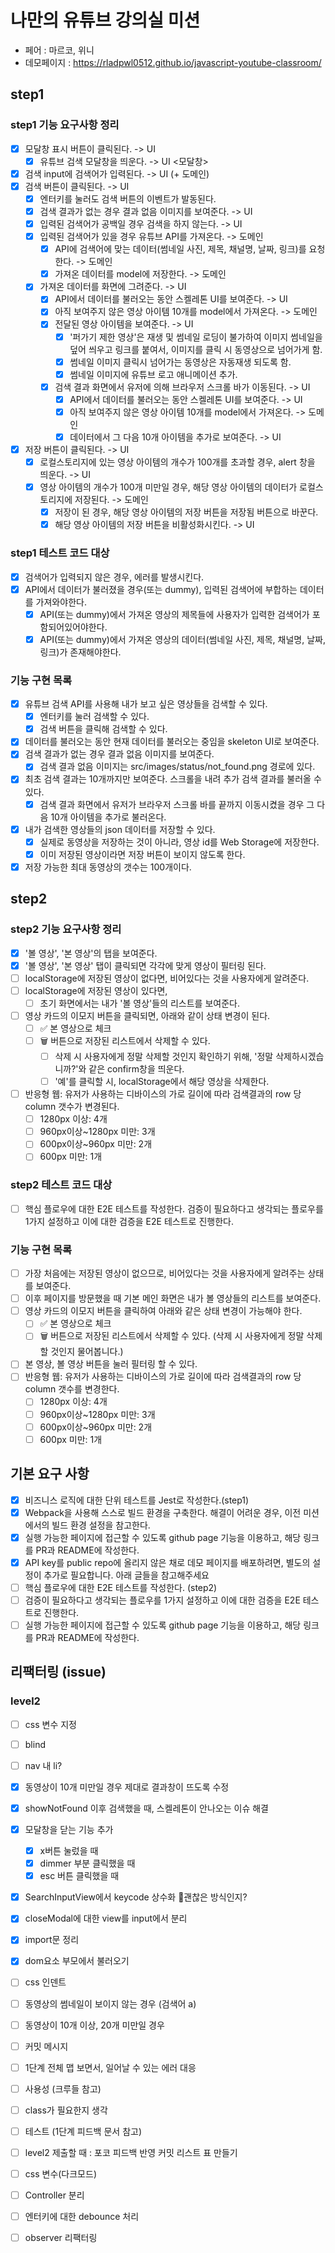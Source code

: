 # 나만의 유튜브 강의실 미션

- 페어 : 마르코, 위니
- 데모페이지 : https://rladpwl0512.github.io/javascript-youtube-classroom/
## step1 
### step1 기능 요구사항 정리
- [x] 모달창 표시 버튼이 클릭된다. -> UI
  - [x] 유튜브 검색 모달창을 띄운다. -> UI
<모달창>
- [x] 검색 input에 검색어가 입력된다. -> UI (+ 도메인)
- [x] 검색 버튼이 클릭된다. -> UI
  - [x] 엔터키를 눌러도 검색 버튼의 이벤트가 발동된다. 
  - [x] 검색 결과가 없는 경우 결과 없음 이미지를 보여준다. -> UI
  - [x] 입력된 검색어가 공백일 경우 검색을 하지 않는다. -> UI
  - [x] 입력된 검색어가 있을 경우 유튜브 API를 가져온다. -> 도메인 
    - [x] API에 검색어에 맞는 데이터(썸네일 사진, 제목, 채널명, 날짜, 링크)를 요청한다. -> 도메인
    - [x] 가져온 데이터를 model에 저장한다. -> 도메인
  - [x] 가져온 데이터를 화면에 그려준다. -> UI
    - [x] API에서 데이터를 불러오는 동안 스켈레톤 UI를 보여준다. -> UI
    - [x] 아직 보여주지 않은 영상 아이템 10개를 model에서 가져온다. -> 도메인
    - [x] 전달된 영상 아이템을 보여준다. -> UI
      - [x] '퍼가기 제한 영상'은 재생 및 썸네일 로딩이 불가하여 이미지 썸네일을 덮어 씌우고 링크를 붙여서, 이미지를 클릭 시 동영상으로 넘어가게 함. 
      - [x] 썸네일 이미지 클릭시 넘어가는 동영상은 자동재생 되도록 함.
      - [x] 썸네일 이미지에 유튜브 로고 애니메이션 추가.
    - [x] 검색 결과 화면에서 유저에 의해 브라우저 스크롤 바가 이동된다. -> UI
      - [x] API에서 데이터를 불러오는 동안 스켈레톤 UI를 보여준다. -> UI
      - [x] 아직 보여주지 않은 영상 아이템 10개를 model에서 가져온다. -> 도메인
      - [x] 데이터에서 그 다음 10개 아이템을 추가로 보여준다. -> UI
- [x] 저장 버튼이 클릭된다. -> UI
  - [x] 로컬스토리지에 있는 영상 아이템의 개수가 100개를 초과할 경우, alert 창을 띄운다. -> UI
  - [x] 영상 아이템의 개수가 100개 미만일 경우, 해당 영상 아이템의 데이터가 로컬스토리지에 저장된다. -> 도메인
    - [x] 저장이 된 경우, 해당 영상 아이템의 저장 버튼을 저장됨 버튼으로 바꾼다. 
    - [x] 해당 영상 아이템의 저장 버튼을 비활성화시킨다. -> UI

### step1 테스트 코드 대상
- [x] 검색어가 입력되지 않은 경우, 에러를 발생시킨다. 
- [x] API에서 데이터가 불러졌을 경우(또는 dummy), 입력된 검색어에 부합하는 데이터를 가져와야한다.
  - [x] API(또는 dummy)에서 가져온  영상의 제목들에 사용자가 입력한 검색어가 포함되어있어야한다.
  - [x] API(또는 dummy)에서 가져온  영상의 데이터(썸네일 사진, 제목, 채널명, 날짜, 링크)가 존재해야한다.

### 기능 구현 목록 
- [x] 유튜브 검색 API를 사용해 내가 보고 싶은 영상들을 검색할 수 있다.
  - [x] 엔터키를 눌러 검색할 수 있다.
  - [x] 검색 버튼을 클릭해 검색할 수 있다.
- [x] 데이터를 불러오는 동안 현재 데이터를 불러오는 중임을 skeleton UI로 보여준다.
- [x] 검색 결과가 없는 경우 결과 없음 이미지를 보여준다.
  - [x] 검색 결과 없음 이미지는 src/images/status/not_found.png 경로에 있다.
- [x] 최초 검색 결과는 10개까지만 보여준다. 스크롤을 내려 추가 검색 결과를 불러올 수 있다.
  - [x] 검색 결과 화면에서 유저가 브라우저 스크롤 바를 끝까지 이동시켰을 경우 그 다음 10개 아이템을 추가로 불러온다.
- [x] 내가 검색한 영상들의 json 데이터를 저장할 수 있다.
  - [x] 실제로 동영상을 저장하는 것이 아니라, 영상 id를 Web Storage에 저장한다.
  - [x] 이미 저장된 영상이라면 저장 버튼이 보이지 않도록 한다.
- [x] 저장 가능한 최대 동영상의 갯수는 100개이다.

## step2
### step2 기능 요구사항 정리
- [x] '볼 영상', '본 영상'의 탭을 보여준다. 
- [x] '볼 영상', '본 영상' 탭이 클릭되면 각각에 맞게 영상이 필터링 된다. 
- [ ] localStorage에 저장된 영상이 없다면, 비어있다는 것을 사용자에게 알려준다.  
- [ ] localStorage에 저장된 영상이 있다면, 
  - [ ] 초기 화면에서는 내가 '볼 영상'들의 리스트를 보여준다.
- [ ] 영상 카드의 이모지 버튼을 클릭되면, 아래와 같이 상태 변경이 된다. 
    - [ ] ✅ 본 영상으로 체크
    - [ ] 🗑️ 버튼으로 저장된 리스트에서 삭제할 수 있다. 
      - [ ] 삭제 시 사용자에게 정말 삭제할 것인지 확인하기 위해, '정말 삭제하시겠습니까?'와 같은 confirm창을 띄운다. 
      - [ ] '예'를 클릭할 시, localStorage에서 해당 영상을 삭제한다.     
- [ ] 반응형 웹: 유저가 사용하는 디바이스의 가로 길이에 따라 검색결과의 row 당 column 갯수가 변경된다.
  - [ ] 1280px 이상: 4개
  - [ ] 960px이상~1280px 미만: 3개
  - [ ] 600px이상~960px 미만: 2개
  - [ ] 600px 미만: 1개

### step2 테스트 코드 대상
- [ ] 핵심 플로우에 대한 E2E 테스트를 작성한다. 검증이 필요하다고 생각되는 플로우를 1가지 설정하고 이에 대한 검증을 E2E 테스트로 진행한다.
### 기능 구현 목록 
- [ ] 가장 처음에는 저장된 영상이 없으므로, 비어있다는 것을 사용자에게 알려주는 상태를 보여준다.
- [ ] 이후 페이지를 방문했을 때 기본 메인 화면은 내가 볼 영상들의 리스트를 보여준다.
- [ ] 영상 카드의 이모지 버튼을 클릭하여 아래와 같은 상태 변경이 가능해야 한다.
  - [ ] ✅ 본 영상으로 체크
  - [ ] 🗑️ 버튼으로 저장된 리스트에서 삭제할 수 있다. (삭제 시 사용자에게 정말 삭제할 것인지 물어봅니다.)
- [ ] 본 영상, 볼 영상 버튼을 눌러 필터링 할 수 있다.
- [ ] 반응형 웹: 유저가 사용하는 디바이스의 가로 길이에 따라 검색결과의 row 당 column 갯수를 변경한다.
  - [ ] 1280px 이상: 4개
  - [ ] 960px이상~1280px 미만: 3개
  - [ ] 600px이상~960px 미만: 2개
  - [ ] 600px 미만: 1개

## 기본 요구 사항 
- [x] 비즈니스 로직에 대한 단위 테스트를 Jest로 작성한다.(step1)
- [x] Webpack을 사용해 스스로 빌드 환경을 구축한다. 해결이 어려운 경우, 이전 미션에서의 빌드 환경 설정을 참고한다.
- [x] 실행 가능한 페이지에 접근할 수 있도록 github page 기능을 이용하고, 해당 링크를 PR과 README에 작성한다.
- [x] API key를 public repo에 올리지 않은 채로 데모 페이지를 배포하려면, 별도의 설정이 추가로 필요합니다. 아래 글들을 참고해주세요
- [ ] 핵심 플로우에 대한 E2E 테스트를 작성한다. (step2)
- [ ] 검증이 필요하다고 생각되는 플로우를 1가지 설정하고 이에 대한 검증을 E2E 테스트로 진행한다.
- [ ] 실행 가능한 페이지에 접근할 수 있도록 github page 기능을 이용하고, 해당 링크를 PR과 README에 작성한다.
## 리팩터링 (issue)
### level2 
- [ ] css 변수 지정 
- [ ] blind
- [ ] nav 내 li? 

- [x] 동영상이 10개 미만일 경우 제대로 결과창이 뜨도록 수정 
- [x] showNotFound 이후 검색했을 때, 스켈레톤이 안나오는 이슈 해결 
- [x] 모달창을 닫는 기능 추가 
  - [x] x버튼 눌렀을 때 
  - [x] dimmer 부분 클릭했을 때 
  - [x] esc 버튼 클릭했을 때 
- [x] SearchInputView에서 keycode 상수화 🤔괜찮은 방식인지? 
- [x] closeModal에 대한 view를 input에서 분리 
- [x] import문 정리 
- [x] dom요소 부모에서 불러오기 
- [ ] css 인덴트 
- [ ] 동영상의 썸네일이 보이지 않는 경우 (검색어 a)
- [ ] 동영상이 10개 이상, 20개 미만일 경우 
- [ ] 커밋 메시지 
- [ ] 1단계 전체 맵 보면서, 일어날 수 있는 에러 대응 
- [ ] 사용성 (크루들 참고)
- [ ] class가 필요한지 생각 
- [ ] 테스트 (1단계 피드백 문서 참고)

- [ ] level2 제출할 때 : 포코 피드백 반영 커밋 리스트 표 만들기 
- [ ] css 변수(다크모드)
- [ ] Controller 분리 
- [ ] 엔터키에 대한 debounce 처리 
- [ ] observer 리팩터링 

